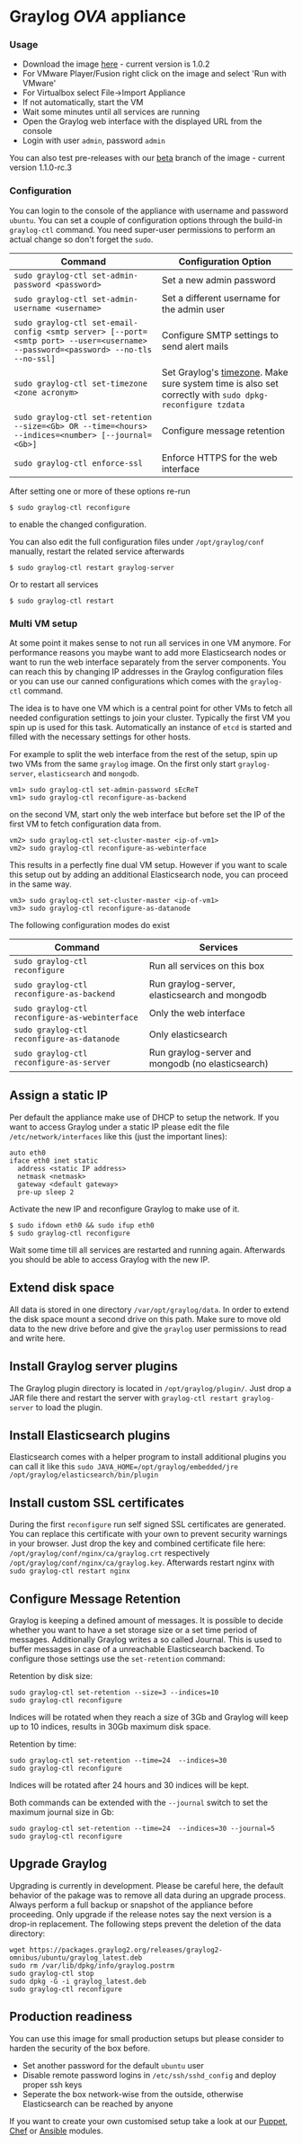 Graylog *OVA* appliance
========================

### Usage

  * Download the image [here](https://packages.graylog2.org/releases/graylog2-omnibus/ova/graylog.ova) - current version is 1.0.2
  * For VMware Player/Fusion right click on the image and select 'Run with VMware'
  * For Virtualbox select File->Import Appliance
  * If not automatically, start the VM
  * Wait some minutes until all services are running
  * Open the Graylog web interface with the displayed URL from the console
  * Login with user `admin`, password `admin`

You can also test pre-releases with our [beta](https://packages.graylog2.org/releases/graylog2-omnibus/ova/graylog-beta.ova) branch of the image - current version 1.1.0-rc.3

### Configuration

You can login to the console of the appliance with username and password `ubuntu`.
You can set a couple of configuration options through the build-in `graylog-ctl` command. You need super-user
permissions to perform an actual change so don't forget the `sudo`.

| Command | Configuration Option |
|---------|----------------------|
| `sudo graylog-ctl set-admin-password <password>` | Set a new admin password |
| `sudo graylog-ctl set-admin-username <username>` | Set a different username for the admin user |
| `sudo graylog-ctl set-email-config <smtp server> [--port=<smtp port> --user=<username> --password=<password> --no-tls --no-ssl]` | Configure SMTP settings to send alert mails |
| `sudo graylog-ctl set-timezone <zone acronym>` | Set Graylog's [timezone](http://en.wikipedia.org/wiki/List_of_tz_database_time_zones). Make sure system time is also set correctly with `sudo dpkg-reconfigure tzdata` |
| `sudo graylog-ctl set-retention --size=<Gb> OR --time=<hours> --indices=<number> [--journal=<Gb>]` | Configure message retention |
| `sudo graylog-ctl enforce-ssl` | Enforce HTTPS for the web interface |

After setting one or more of these options re-run

```shell
$ sudo graylog-ctl reconfigure
```

to enable the changed configuration.

You can also edit the full configuration files under `/opt/graylog/conf` manually, restart the related service afterwards

```shell
$ sudo graylog-ctl restart graylog-server
```

Or to restart all services

```shell
$ sudo graylog-ctl restart
```

### Multi VM setup

At some point it makes sense to not run all services in one VM anymore. For performance reasons you maybe want to add
more Elasticsearch nodes or want to run the web interface separately from the server components.
You can reach this by changing IP addresses in the Graylog configuration files or you can use our canned configurations which comes
with the `graylog-ctl` command.

The idea is to have one VM which is a central point for other VMs to fetch all needed configuration settings to join your cluster.
Typically the first VM you spin up is used for this task. Automatically an instance of `etcd` is started and filled with the necessary
settings for other hosts.

For example to split the web interface from the rest of the setup, spin up two VMs from the same `graylog` image.
On the first only start `graylog-server`, `elasticsearch` and `mongodb`.

```shell
vm1> sudo graylog-ctl set-admin-password sEcReT
vm1> sudo graylog-ctl reconfigure-as-backend
```

on the second VM, start only the web interface but before set the IP of the first VM to fetch configuration data from.

```shell
vm2> sudo graylog-ctl set-cluster-master <ip-of-vm1>
vm2> sudo graylog-ctl reconfigure-as-webinterface
```

This results in a perfectly fine dual VM setup. However if you want to scale this setup out by adding an additional Elasticsearch node, you can
proceed in the same way.

```shell
vm3> sudo graylog-ctl set-cluster-master <ip-of-vm1>
vm3> sudo graylog-ctl reconfigure-as-datanode
```

The following configuration modes do exist

| Command | Services |
|---------|----------|
| `sudo graylog-ctl reconfigure` | Run all services on this box |
| `sudo graylog-ctl reconfigure-as-backend` | Run graylog-server, elasticsearch and mongodb |
| `sudo graylog-ctl reconfigure-as-webinterface` | Only the web interface|
| `sudo graylog-ctl reconfigure-as-datanode` | Only elasticsearch |
| `sudo graylog-ctl reconfigure-as-server` | Run graylog-server and mongodb (no elasticsearch) |

Assign a static IP
--------------
Per default the appliance make use of DHCP to setup the network. If you want to access Graylog under a static IP please
edit the file `/etc/network/interfaces` like this (just the important lines):

```
auto eth0
iface eth0 inet static
  address <static IP address>
  netmask <netmask>
  gateway <default gateway>
  pre-up sleep 2
```

Activate the new IP and reconfigure Graylog to make use of it.

```shell
$ sudo ifdown eth0 && sudo ifup eth0
$ sudo graylog-ctl reconfigure
```

Wait some time till all services are restarted and running again. Afterwards you should be able to access Graylog with the new IP.

Extend disk space
-----------------
All data is stored in one directory `/var/opt/graylog/data`. In order to extend the disk space mount a second drive
on this path. Make sure to move old data to the new drive before and give the `graylog` user permissions to read and
write here.

Install Graylog server plugins
------------------------------
The Graylog plugin directory is located in `/opt/graylog/plugin/`. Just drop a JAR file there and restart the server
with `graylog-ctl restart graylog-server` to load the plugin.

Install Elasticsearch plugins
-----------------------------
Elasticsearch comes with a helper program to install additional plugins you can call it like this `sudo JAVA_HOME=/opt/graylog/embedded/jre /opt/graylog/elasticsearch/bin/plugin`

Install custom SSL certificates
-------------------------------
During the first `reconfigure` run self signed SSL certificates are generated. You can replace this
certificate with your own to prevent security warnings in your browser. Just drop the key and
combined certificate file here: `/opt/graylog/conf/nginx/ca/graylog.crt` respectively `/opt/graylog/conf/nginx/ca/graylog.key`.
Afterwards restart nginx with `sudo graylog-ctl restart nginx`

Configure Message Retention
---------------------------
Graylog is keeping a defined amount of messages. It is possible to decide whether you want to have a set storage size or a set
time period of messages. Additionally Graylog writes a so called Journal. This is used to buffer messages in case of a unreachable
Elasticsearch backend. To configure those settings use the `set-retention` command:

Retention by disk size:

```
sudo graylog-ctl set-retention --size=3 --indices=10
sudo graylog-ctl reconfigure
```

Indices will be rotated when they reach a size of 3Gb and Graylog will keep up to 10 indices, results in 30Gb maximum disk space.

Retention by time:

```
sudo graylog-ctl set-retention --time=24  --indices=30
sudo graylog-ctl reconfigure
```

Indices will be rotated after 24 hours and 30 indices will be kept.

Both commands can be extended with the `--journal` switch to set the maximum journal size in Gb:

```
sudo graylog-ctl set-retention --time=24  --indices=30 --journal=5
sudo graylog-ctl reconfigure
```


Upgrade Graylog
---------------
Upgrading is currently in development. Please be careful here, the default behavior of the pakage was to remove all
data during an upgrade process. Always perform a full backup or snapshot of the appliance before proceeding. Only upgrade
if the release notes say the next version is a drop-in replacement. The following steps prevent the deletion of
the data directory:

```
wget https://packages.graylog2.org/releases/graylog2-omnibus/ubuntu/graylog_latest.deb
sudo rm /var/lib/dpkg/info/graylog.postrm
sudo graylog-ctl stop
sudo dpkg -G -i graylog_latest.deb
sudo graylog-ctl reconfigure
```

Production readiness
--------------------
You can use this image for small production setups but please consider to harden the security of the box before.

 * Set another password for the default `ubuntu` user
 * Disable remote password logins in `/etc/ssh/sshd_config` and deploy proper ssh keys
 * Seperate the box network-wise from the outside, otherwise Elasticsearch can be reached by anyone

If you want to create your own customised setup take a look at our [Puppet](https://github.com/Graylog2/graylog2-puppet),
[Chef](https://github.com/Graylog2/graylog2-cookbook) or [Ansible](https://github.com/Graylog2/graylog-ansible-role) modules.
